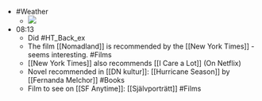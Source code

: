 - #Weather
    - ![](https://firebasestorage.googleapis.com/v0/b/firescript-577a2.appspot.com/o/imgs%2Fapp%2FDavidsroam%2FpXuCUWlnAH.png?alt=media&token=7bc3bca7-4df1-494d-a3bc-8d0ebf326604)
- 08:13
    - Did #HT_Back_ex
    - The film [[Nomadland]] is recommended by the [[New York Times]] - seems interesting. #Films
    - [[New York Times]] also recommends [[I Care a Lot]] (On Netflix)
    - Novel recommended in [[DN kultur]]: [[Hurricane Season]] by [[Fernanda Melchor]] #Books
    - Film to see on [[SF Anytime]]: [[Självporträtt]] #Films
